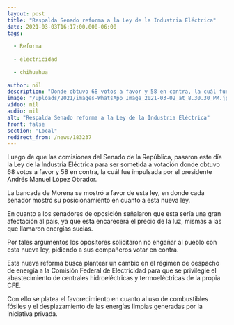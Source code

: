 ```yaml
---
layout: post
title: "Respalda Senado reforma a la Ley de la Industria Eléctrica"
date: 2021-03-03T16:17:00.000-06:00
tags:
  
  - Reforma
  
  - electricidad
  
  - chihuahua
  
author: nil
description: "Donde obtuvo 68 votos a favor y 58 en contra, la cuál fue impulsada por el presidente Andrés Manuel López Obrador"
image: "/uploads/2021/images-WhatsApp_Image_2021-03-02_at_8.30.30_PM.jpeg"
video: nil
audio: nil
alt: "Respalda Senado reforma a la Ley de la Industria Eléctrica"
front: false
section: "Local"
redirect_from: /news/183237
---
```


Luego de que las comisiones del Senado de la República, pasaron este día la Ley de la Industria Eléctrica para ser sometida a votación donde obtuvo 68 votos a favor y 58 en contra, la cuál fue impulsada por el presidente Andrés Manuel López Obrador.

La bancada de Morena se mostró a favor de esta ley, en donde cada senador mostró su posicionamiento en cuanto a esta nueva ley.

En cuanto a los senadores de oposición señalaron que esta sería una gran afectación al país, ya que esta encarecerá el precio de la luz, mismas a las que llamaron energías sucias.

Por tales argumentos los opositores solicitaron no engañar al pueblo con esta nueva ley, pidiendo a sus compañeros votar en contra.

Esta nueva reforma busca plantear un cambio en el régimen de despacho de energía a la Comisión Federal de Electricidad para que se privilegie el abastecimiento de centrales hidroeléctricas y termoeléctricas de la propia CFE.

Con ello se platea el favorecimiento en cuanto al uso de combustibles fósiles y el desplazamiento de las energías limpias generadas por la iniciativa privada.